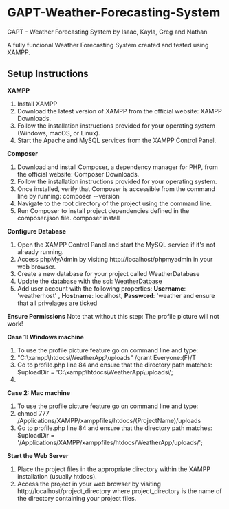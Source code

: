 # GAPT-Weather-Forecasting-System
GAPT - Weather Forecasting System by Isaac, Kayla, Greg and Nathan

A fully funcional Weather Forecasting System created and tested using XAMPP.

## Setup Instructions

**XAMPP**
1. Install XAMPP
2. Download the latest version of XAMPP from the official website: XAMPP Downloads.
3. Follow the installation instructions provided for your operating system (Windows, macOS, or Linux).
4. Start the Apache and MySQL services from the XAMPP Control Panel.

**Composer**
1. Download and install Composer, a dependency manager for PHP, from the official website: Composer Downloads.
2. Follow the installation instructions provided for your operating system.
3. Once installed, verify that Composer is accessible from the command line by running: composer --version
4. Navigate to the root directory of the project using the command line.
5. Run Composer to install project dependencies defined in the composer.json file. composer install

**Configure Database**
1. Open the XAMPP Control Panel and start the MySQL service if it's not already running.
2. Access phpMyAdmin by visiting http://localhost/phpmyadmin in your web browser.
3. Create a new database for your project called WeatherDatabase
4. Update the database with the sql: [WeatherDatbase](https://github.com/StaticRevo/GAPT-Weather-Forecasting-System/blob/main/LoginWeather/sql/WeatherDatabase.sql)
5. Add user account with the following properties: **Username**: 'weatherhost' , **Hostname**: localhost, **Password**: 'weather and ensure that all privelages are ticked

**Ensure Permissions**
Note that without this step: The profile picture will not work!

**Case 1: Windows machine**
1. To use the profile picture feature go on command line and type:
2. "C:\xampp\htdocs\WeatherApp\uploads" /grant Everyone:(F)/T
3. Go to profile.php line 84 and ensure that the directory path matches:  $uploadDir = 'C:\\xampp\\htdocs\\WeatherApp\\uploads\\';
4. 
**Case 2: Mac machine**
1. To use the profile picture feature go on command line and type:
2. chmod 777 /Applications/XAMPP/xamppfiles/htdocs/(ProjectName)/uploads
3. Go to profile.php line 84 and ensure that the directory path matches: $uploadDir = '/Applications/XAMPP/xamppfiles/htdocs/WeatherApp/uploads/';

**Start the Web Server**
1. Place the project files in the appropriate directory within the XAMPP installation (usually htdocs).
2. Access the project in your web browser by visiting http://localhost/project_directory where project_directory is the name of the directory containing your project files.
